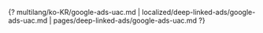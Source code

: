 {? multilang/ko-KR/google-ads-uac.md | localized/deep-linked-ads/google-ads-uac.md | pages/deep-linked-ads/google-ads-uac.md ?}
